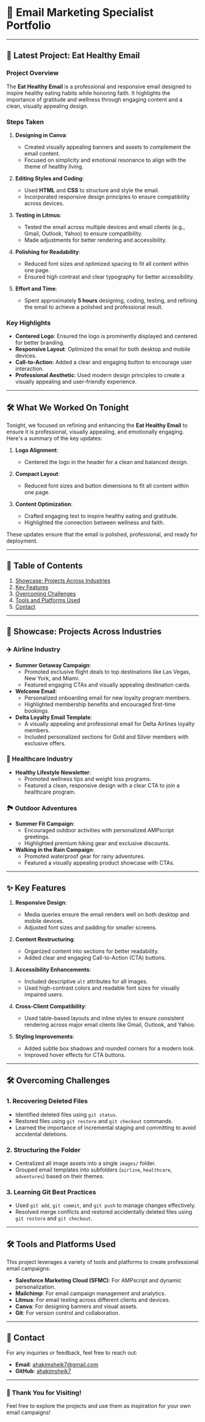 # 🌟 Email Marketing Specialist Portfolio

---

## 📅 Latest Project: Eat Healthy Email

### **Project Overview**
The **Eat Healthy Email** is a professional and responsive email designed to inspire healthy eating habits while honoring faith. It highlights the importance of gratitude and wellness through engaging content and a clean, visually appealing design.

### **Steps Taken**
1. **Designing in Canva**:
   - Created visually appealing banners and assets to complement the email content.
   - Focused on simplicity and emotional resonance to align with the theme of healthy living.

2. **Editing Styles and Coding**:
   - Used **HTML** and **CSS** to structure and style the email.
   - Incorporated responsive design principles to ensure compatibility across devices.

3. **Testing in Litmus**:
   - Tested the email across multiple devices and email clients (e.g., Gmail, Outlook, Yahoo) to ensure compatibility.
   - Made adjustments for better rendering and accessibility.

4. **Polishing for Readability**:
   - Reduced font sizes and optimized spacing to fit all content within one page.
   - Ensured high contrast and clear typography for better accessibility.

5. **Effort and Time**:
   - Spent approximately **5 hours** designing, coding, testing, and refining the email to achieve a polished and professional result.

### **Key Highlights**
- **Centered Logo**: Ensured the logo is prominently displayed and centered for better branding.
- **Responsive Layout**: Optimized the email for both desktop and mobile devices.
- **Call-to-Action**: Added a clear and engaging button to encourage user interaction.
- **Professional Aesthetic**: Used modern design principles to create a visually appealing and user-friendly experience.

---

## 🛠️ What We Worked On Tonight

Tonight, we focused on refining and enhancing the **Eat Healthy Email** to ensure it is professional, visually appealing, and emotionally engaging. Here's a summary of the key updates:

1. **Logo Alignment**:
   - Centered the logo in the header for a clean and balanced design.

2. **Compact Layout**:
   - Reduced font sizes and button dimensions to fit all content within one page.

3. **Content Optimization**:
   - Crafted engaging text to inspire healthy eating and gratitude.
   - Highlighted the connection between wellness and faith.

These updates ensure that the email is polished, professional, and ready for deployment.

---

## 📖 Table of Contents
1. [Showcase: Projects Across Industries](#-showcase-projects-across-industries)
2. [Key Features](#-key-features)
3. [Overcoming Challenges](#-overcoming-challenges)
4. [Tools and Platforms Used](#-tools-and-platforms-used)
5. [Contact](#-contact)

---

## 🚀 Showcase: Projects Across Industries

### ✈️ Airline Industry
- **Summer Getaway Campaign**:
  - Promoted exclusive flight deals to top destinations like Las Vegas, New York, and Miami.
  - Featured engaging CTAs and visually appealing destination cards.
- **Welcome Email**:
  - Personalized onboarding email for new loyalty program members.
  - Highlighted membership benefits and encouraged first-time bookings.
- **Delta Loyalty Email Template**:
  - A visually appealing and professional email for Delta Airlines loyalty members.
  - Included personalized sections for Gold and Silver members with exclusive offers.

### 🌿 Healthcare Industry
- **Healthy Lifestyle Newsletter**:
  - Promoted wellness tips and weight loss programs.
  - Featured a clean, responsive design with a clear CTA to join a healthcare program.

### 🏞️ Outdoor Adventures
- **Summer Fit Campaign**:
  - Encouraged outdoor activities with personalized AMPscript greetings.
  - Highlighted premium hiking gear and exclusive discounts.
- **Walking in the Rain Campaign**:
  - Promoted waterproof gear for rainy adventures.
  - Featured a visually appealing product showcase with CTAs.

---

## ✨ Key Features

1. **Responsive Design**:
   - Media queries ensure the email renders well on both desktop and mobile devices.
   - Adjusted font sizes and padding for smaller screens.

2. **Content Restructuring**:
   - Organized content into sections for better readability.
   - Added clear and engaging Call-to-Action (CTA) buttons.

3. **Accessibility Enhancements**:
   - Included descriptive `alt` attributes for all images.
   - Used high-contrast colors and readable font sizes for visually impaired users.

4. **Cross-Client Compatibility**:
   - Used table-based layouts and inline styles to ensure consistent rendering across major email clients like Gmail, Outlook, and Yahoo.

5. **Styling Improvements**:
   - Added subtle box shadows and rounded corners for a modern look.
   - Improved hover effects for CTA buttons.

---

## 🛠️ Overcoming Challenges

### **1. Recovering Deleted Files**
- Identified deleted files using `git status`.
- Restored files using `git restore` and `git checkout` commands.
- Learned the importance of incremental staging and committing to avoid accidental deletions.

### **2. Structuring the Folder**
- Centralized all image assets into a single `images/` folder.
- Grouped email templates into subfolders (`airline`, `healthcare`, `adventures`) based on their themes.

### **3. Learning Git Best Practices**
- Used `git add`, `git commit`, and `git push` to manage changes effectively.
- Resolved merge conflicts and restored accidentally deleted files using `git restore` and `git checkout`.

---

## 🛠️ Tools and Platforms Used
This project leverages a variety of tools and platforms to create professional email campaigns:
- **Salesforce Marketing Cloud (SFMC)**: For AMPscript and dynamic personalization.
- **Mailchimp**: For email campaign management and analytics.
- **Litmus**: For email testing across different clients and devices.
- **Canva**: For designing banners and visual assets.
- **Git**: For version control and collaboration.

---

## 📧 Contact
For any inquiries or feedback, feel free to reach out:
- **Email**: ahakimsheik7@gmail.com
- **GitHub**: [ahakimsheik7](https://github.com/ahakimsheik7)

---

### 🚀 Thank You for Visiting!
Feel free to explore the projects and use them as inspiration for your own email campaigns!




